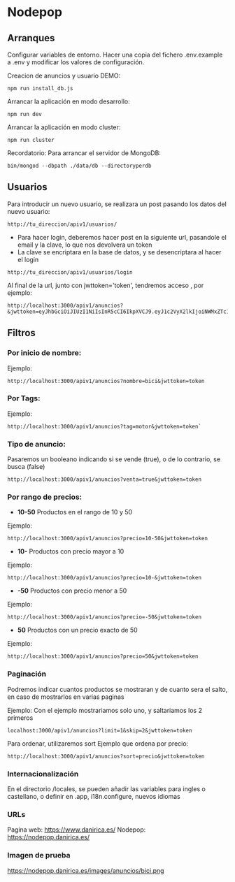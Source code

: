 # Nodepop

## Arranques

Configurar variables de entorno. Hacer una copia del fichero .env.example a .env y modificar los valores de configuración.


Creacion de anuncios y usuario DEMO:

```shell
npm run install_db.js
```

Arrancar la aplicación en modo desarrollo:

```shell
npm run dev
```

Arrancar la aplicación en modo cluster:

```shell
npm run cluster
```

Recordatorio: Para arrancar el servidor de MongoDB: 

```shell
bin/mongod --dbpath ./data/db --directoryperdb
```


## Usuarios

Para introducir un nuevo usuario, se realizara un post pasando los datos del nuevo usuario:

```
http://tu_direccion/apiv1/usuarios/
```

* Para hacer login, deberemos hacer post en la siguiente url, pasandole el email y la clave, lo que nos devolvera un token
* La clave se encriptara en la base de datos, y se desencriptara al hacer el login

```
http://tu_direccion/apiv1/usuarios/login
```

Al final de la url, junto con jwttoken='token', tendremos acceso , por ejemplo:

```
http://localhost:3000/apiv1/anuncios?&jwttoken=eyJhbGciOiJIUzI1NiIsInR5cCI6IkpXVCJ9.eyJ1c2VyX2lkIjoiNWMxZTc1MTA4ZTZmOTQ0YTc4ZmE0ZGNlIiwiaWF0IjoxNTQ1NTAwMTgwLCJleHAiOjE1NDU2NzI5ODB9.Jegb04kzkV_apTqTG59qa24UnUzhD076utRw94knLJc
```

## Filtros


### Por inicio de nombre:
Ejemplo:

``` 
http://localhost:3000/apiv1/anuncios?nombre=bici&jwttoken=token
```

### Por Tags:
Ejemplo:
```
http://localhost:3000/apiv1/anuncios?tag=motor&jwttoken=token`
```

### Tipo de anuncio:

Pasaremos un booleano indicando si se vende (true), o de lo contrario, se busca (false)

```
http://localhost:3000/apiv1/anuncios?venta=true&jwttoken=token
```

### Por rango de precios:

* **10-50** Productos en el rango de 10 y 50

Ejemplo:

```
http://localhost:3000/apiv1/anuncios?precio=10-50&jwttoken=token
```

* **10-** Productos con precio mayor a 10

Ejemplo:
```
http://localhost:3000/apiv1/anuncios?precio=10-&jwttoken=token
```

* **-50** Productos con precio menor a 50

Ejemplo:
```
http://localhost:3000/apiv1/anuncios?precio=-50&jwttoken=token
```

* **50** Productos con un precio exacto de 50

Ejemplo:
```
http://localhost:3000/apiv1/anuncios?precio=50&jwttoken=token
```


### Paginación

Podremos indicar cuantos productos se mostraran y de cuanto sera el salto, en caso de mostrarlos en varias paginas

Ejemplo:
Con el ejemplo mostrariamos solo uno, y saltariamos los 2 primeros

```
localhost:3000/apiv1/anuncios?limit=1&skip=2&jwttoken=token
```

Para ordenar, utilizaremos sort
Ejemplo que ordena por precio:

```
http://localhost:3000/apiv1/anuncios?sort=precio&jwttoken=token
```


### Internacionalización


En el directorio /locales, se pueden añadir las variables para ingles o castellano, o definir en .app, i18n.configure, nuevos idiomas

### URLs

Pagina web: https://www.danirica.es/
Nodepop: https://nodepop.danirica.es/

### Imagen de prueba

https://nodepop.danirica.es/images/anuncios/bici.png
